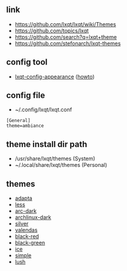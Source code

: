 

## link

* https://github.com/lxqt/lxqt/wiki/Themes
* https://github.com/topics/lxqt
* https://github.com/search?q=lxqt+theme
* https://github.com/stefonarch/lxqt-themes


## config tool

* [lxqt-config-appearance](http://manpages.ubuntu.com/manpages/bionic/en/man1/lxqt-config-appearance.1.html) ([howto](https://github.com/lxqt/lxqt-config#lxqt-appearance-configuration))


## config file

* ~/.config/lxqt/lxqt.conf

```
[General]
theme=ambiance
```


## theme install dir path

* /usr/share/lxqt/themes  (System)
* ~/.local/share/lxqt/themes  (Personal)


## themes

* [adapta](adapta)
* [less](less)
* [arc-dark](arc-dark)
* [archlinux-dark](archlinux-dark)
* [silver](silver)
* [valendas](valendas)
* [black-red](black-red)
* [black-green](black-green)
* [ice](ice)
* [simple](simple)
* [lush](lush)
